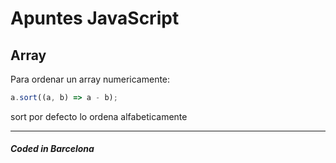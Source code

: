 # Apuntes JavaScript

## Array

Para ordenar un array numericamente:
```javascript
a.sort((a, b) => a - b);
```
sort por defecto lo ordena alfabeticamente

---

##### Coded in Barcelona